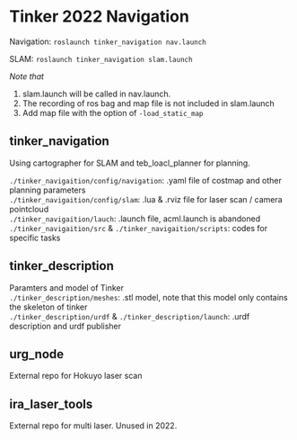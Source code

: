 # Tinker 2022 Navigation

Navigation: `roslaunch tinker_navigation nav.launch`

SLAM: `roslaunch tinker_navigation slam.launch`

*Note that* 
1. slam.launch will be called in nav.launch. 
2. The recording of ros bag and map file is not included in slam.launch
3. Add map file with the option of `-load_static_map`

## tinker_navigation
Using cartographer for SLAM and teb_loacl_planner for planning. 

`./tinker_navigaition/config/navigation`: .yaml file of costmap and other planning parameters  
`./tinker_navigaition/config/slam`: .lua & .rviz file for laser scan / camera pointcloud  
`./tinker_navigaition/lauch`: .launch file, acml.launch is abandoned  
`./tinker_navigaition/src` & `./tinker_navigaition/scripts`: codes for specific tasks  


## tinker_description
Paramters and model of Tinker  
`./tinker_description/meshes`: .stl model, note that this model only contains the skeleton of tinker  
`./tinker_description/urdf` & `./tinker_description/launch`: .urdf description and urdf publisher  

## urg_node
External repo for Hokuyo laser scan

## ira_laser_tools
External repo for multi laser. Unused in 2022.